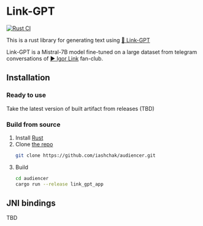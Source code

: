 # Link-GPT

[![Rust CI](https://github.com/iashchak/audiencer/actions/workflows/main.yml/badge.svg?branch=main)](https://github.com/iashchak/audiencer/actions/workflows/main.yml)

This is a rust library for generating text using [🤗 Link-GPT](https://huggingface.co/iashchak/link-gpt-7b)

Link-GPT is a Mistral-7B model fine-tuned on a large dataset from telegram conversations of [▶️ Igor Link](https://www.youtube.com/@Igor_Link) fan-club.

## Installation

### Ready to use

Take the latest version of built artifact from releases (TBD)

### Build from source

1. Install [Rust](https://www.rust-lang.org/tools/install)
2. Clone [the repo](https://github.com/iashchak/audiencer.git)
    ```sh
    git clone https://github.com/iashchak/audiencer.git
    ```
3. Build
    ```sh
    cd audiencer
    cargo run --release link_gpt_app
    ```

## JNI bindings

TBD

